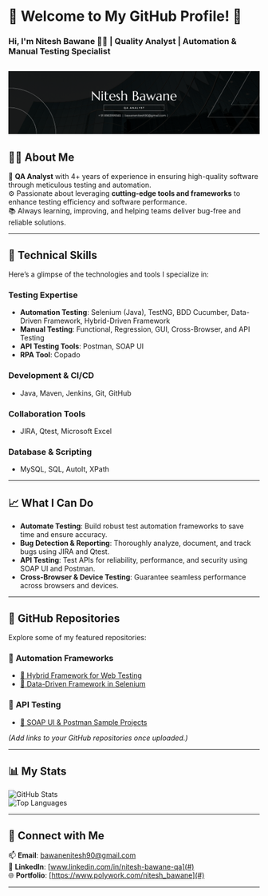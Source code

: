 # 🌟 Welcome to My GitHub Profile! 🌟

### Hi, I'm Nitesh Bawane 👨‍💻 | **Quality Analyst** | **Automation & Manual Testing Specialist**

![logo](https://github.com/NiteshBawane/Nitesh_QA/blob/main/Black%20Minimalist%20Corporate%20Business%20Profile%20LinkedIn%20Banner.png)
---

## 🧑‍💻 **About Me**
🎯 **QA Analyst** with 4+ years of experience in ensuring high-quality software through meticulous testing and automation.  
⚙️ Passionate about leveraging **cutting-edge tools and frameworks** to enhance testing efficiency and software performance.  
📚 Always learning, improving, and helping teams deliver bug-free and reliable solutions.

---

## 🔧 **Technical Skills**
Here’s a glimpse of the technologies and tools I specialize in:  

### **Testing Expertise**
- **Automation Testing**: Selenium (Java), TestNG, BDD Cucumber, Data-Driven Framework, Hybrid-Driven Framework  
- **Manual Testing**: Functional, Regression, GUI, Cross-Browser, and API Testing  
- **API Testing Tools**: Postman, SOAP UI  
- **RPA Tool**: Copado  

### **Development & CI/CD**
- Java, Maven, Jenkins, Git, GitHub  

### **Collaboration Tools**
- JIRA, Qtest, Microsoft Excel  

### **Database & Scripting**
- MySQL, SQL, AutoIt, XPath  

---

## 📈 **What I Can Do**
- **Automate Testing**: Build robust test automation frameworks to save time and ensure accuracy.
- **Bug Detection & Reporting**: Thoroughly analyze, document, and track bugs using JIRA and Qtest.
- **API Testing**: Test APIs for reliability, performance, and security using SOAP UI and Postman.
- **Cross-Browser & Device Testing**: Guarantee seamless performance across browsers and devices.

---

## 📂 **GitHub Repositories**
Explore some of my featured repositories:  

### 🔹 **Automation Frameworks**
- [🔗 Hybrid Framework for Web Testing](#)  
- [🔗 Data-Driven Framework in Selenium](#)

### 🔹 **API Testing**
- [🔗 SOAP UI & Postman Sample Projects](#)

*(Add links to your GitHub repositories once uploaded.)*

---

## 📊 **My Stats**
![GitHub Stats](https://github-readme-stats.vercel.app/api?username=your-github-username&show_icons=true&theme=radical)  
![Top Languages](https://github-readme-stats.vercel.app/api/top-langs/?username=your-github-username&layout=compact&theme=radical)

---

## 🌱 **Connect with Me**
📫 **Email**: [bawanenitesh90@gmail.com](mailto:bawanenitesh90@gmail.com)  
💼 **LinkedIn**: [www.linkedin.com/in/nitesh-bawane-qa](#)  
🌐 **Portfolio**: [https://www.polywork.com/nitesh_bawane](#)



---


